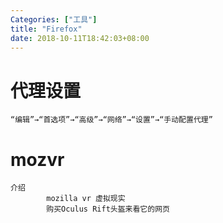 ```yaml
---
Categories: ["工具"]
title: "Firefox"
date: 2018-10-11T18:42:03+08:00
---
```


# 代理设置
    “编辑”→“首选项”→“高级”→“网络”→“设置”→“手动配置代理”
# mozvr
    介绍
            mozilla vr 虚拟现实
            购买Oculus Rift头盔来看它的网页